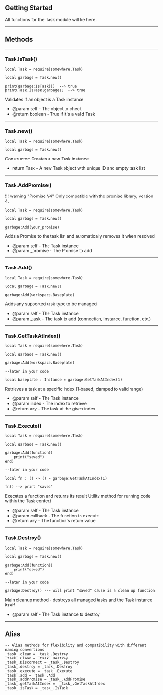 ﻿## Getting Started

All functions for the Task module will be here.

----

## Methods

----

### Task.IsTask()

```luau linenums="1"
local Task = require(somewhere.Task)

local garbage = Task.new()

print(garbage:IsTask())  --> true
print(Task.IsTask(garbage))  --> true
```

Validates if an object is a Task instance

- @param self - The object to check
- @return boolean - True if it's a valid Task

----

### Task.new()

```luau linenums="1"
local Task = require(somewhere.Task)

local garbage = Task.new()
```

Constructor: Creates a new Task instance

- return Task - A new Task object with unique ID and empty task list

----

### Task.AddPromise()

!!! warning "Promise V4"
    Only compatible with the [promise](https://eryn.io/roblox-luau-promise/) library, version 4.

```luau linenums="1"
local Task = require(somewhere.Task)

local garbage = Task.new()

garbage:Add(your_promise)
```

Adds a Promise to the task list and automatically removes it when resolved

- @param self - The Task instance
- @param _promise - The Promise to add

----

### Task.Add()

```luau linenums="1"
local Task = require(somewhere.Task)

local garbage = Task.new()

garbage:Add(workspace.Baseplate)
```

Adds any supported task type to be managed

- @param self - The Task instance
- @param _task - The task to add (connection, instance, function, etc.)

----

### Task.GetTaskAtIndex()

```luau linenums="1"
local Task = require(somewhere.Task)

local garbage = Task.new()

garbage:Add(workspace.Baseplate)

--later in your code

local baseplate : Instance = garbage:GetTaskAtIndex(1)
```

Retrieves a task at a specific index (1-based, clamped to valid range)

- @param self - The Task instance
- @param index - The index to retrieve
- @return any - The task at the given index

----

### Task.Execute()

```luau linenums="1"
local Task = require(somewhere.Task)

local garbage = Task.new()

garbage:Add(function()
	print("saved")
end)

--later in your code

local fn : () -> () = garbage:GetTaskAtIndex(1)

fn() --> print "saved"
```

Executes a function and returns its result
Utility method for running code within the Task context

- @param self - The Task instance
- @param callback - The function to execute
- @return any - The function's return value

----

### Task.Destroy()

```luau linenums="1"
local Task = require(somewhere.Task)

local garbage = Task.new()

garbage:Add(function()
	print("saved")
end)

--later in your code

garbage:Destroy() --> will print "saved" cause is a clean up function
```

Main cleanup method - destroys all managed tasks and the Task instance itself

- @param self - The Task instance to destroy

----

## Alias

```luau linenums="1"
-- Alias methods for flexibility and compatibility with different naming conventions
_task_.clean = _task_.Destroy
_task_.Clean = _task_.Destroy
_task_.Disconnect = _task_.Destroy
_task_.destroy = _task_.Destroy
_task_.execute = _task_.Execute
_task_.add = _task_.Add
_task_.addPromise = _task_.AddPromise
_task_.getTaskAtIndex =  _task_.GetTaskAtIndex
_task_.isTask = _task_.IsTask
```